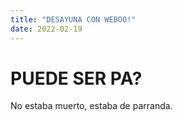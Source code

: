 ```yaml
---
title: "DESAYUNA CON WEBOO!"
date: 2022-02-19
---
```


# PUEDE SER PA?
No estaba muerto, estaba de parranda.
